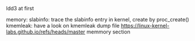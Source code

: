 ldd3 at first

memory:
 slabinfo: trace the slabinfo entry in kernel, create by proc_create()
 kmemleak: have a look on kmemleak dump file
 https://linux-kernel-labs.github.io/refs/heads/master memmory section

